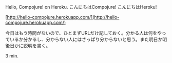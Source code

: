 Hello, Compojure! on Heroku. こんにちはCompojure! こんにちはHeroku!

[http://hello-compojure.herokuapp.com/](http://hello-compojure.herokuapp.com/)

今日はもう時間がないので、ひとまずURLだけ記しておく。分かる人は何をやっているか分かるし、分からない人にはさっぱり分からないと思う。また明日か明後日かに説明を書く。

3 min.
